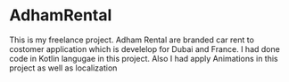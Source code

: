 # AdhamRental
This is my freelance project. Adham Rental are branded car rent to costomer application which is develelop for Dubai and France.
I had done code in Kotlin langugae in this project. Also I had apply Animations in this project as well as localization
